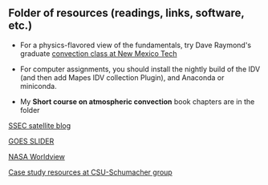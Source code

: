 ## Folder of resources (readings, links, software, etc.) 

* For a physics-flavored view of the fundamentals, try Dave Raymond's graduate [convection class at New Mexico Tech](http://kestrel.nmt.edu/~raymond/classes/ph536/index.xhtml)

* For computer assignments, you should install the nightly build of the IDV (and then add Mapes IDV collection Plugin), and Anaconda or miniconda. 

* My **Short course on atmospheric convection** book chapters are in the folder 

[SSEC satellite blog](http://cimss.ssec.wisc.edu/goes/blog/)

[GOES SLIDER](http://rammb-slider.cira.colostate.edu)

[NASA Worldview](https://worldview.earthdata.nasa.gov/)

[Case study resources at CSU-Schumacher group](http://schumacher.atmos.colostate.edu/resources/resources.php)

